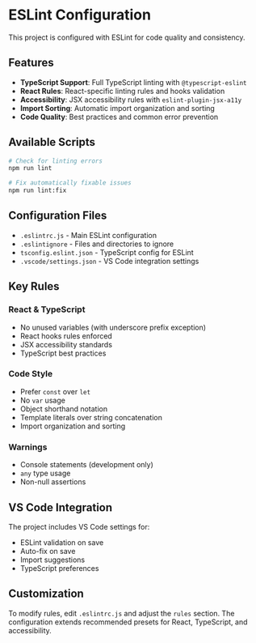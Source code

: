# ESLint Configuration

This project is configured with ESLint for code quality and consistency.

## Features

- **TypeScript Support**: Full TypeScript linting with `@typescript-eslint`
- **React Rules**: React-specific linting rules and hooks validation
- **Accessibility**: JSX accessibility rules with `eslint-plugin-jsx-a11y`
- **Import Sorting**: Automatic import organization and sorting
- **Code Quality**: Best practices and common error prevention

## Available Scripts

```bash
# Check for linting errors
npm run lint

# Fix automatically fixable issues
npm run lint:fix
```

## Configuration Files

- `.eslintrc.js` - Main ESLint configuration
- `.eslintignore` - Files and directories to ignore
- `tsconfig.eslint.json` - TypeScript config for ESLint
- `.vscode/settings.json` - VS Code integration settings

## Key Rules

### React & TypeScript
- No unused variables (with underscore prefix exception)
- React hooks rules enforced
- JSX accessibility standards
- TypeScript best practices

### Code Style
- Prefer `const` over `let`
- No `var` usage
- Object shorthand notation
- Template literals over string concatenation
- Import organization and sorting

### Warnings
- Console statements (development only)
- `any` type usage
- Non-null assertions

## VS Code Integration

The project includes VS Code settings for:
- ESLint validation on save
- Auto-fix on save
- Import suggestions
- TypeScript preferences

## Customization

To modify rules, edit `.eslintrc.js` and adjust the `rules` section. The configuration extends recommended presets for React, TypeScript, and accessibility.
